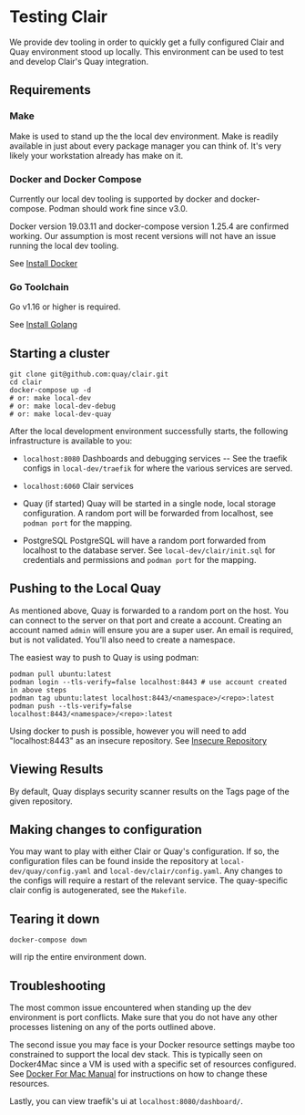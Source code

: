 # Testing Clair

We provide dev tooling in order to quickly get a fully configured Clair and Quay environment stood up locally.
This environment can be used to test and develop Clair's Quay integration.

## Requirements

### Make

Make is used to stand up the the local dev environment. 
Make is readily available in just about every package manager you can think of.
It's very likely your workstation already has make on it.

### Docker and Docker Compose

Currently our local dev tooling is supported by docker and docker-compose.
Podman should work fine since v3.0.

Docker version 19.03.11 and docker-compose version 1.25.4 are confirmed working.
Our assumption is most recent versions will not have an issue running the local dev tooling.

See [Install Docker](https://docs.docker.com/get-docker/)

### Go Toolchain

Go v1.16 or higher is required.

See [Install Golang](https://golang.org/doc/install)

## Starting a cluster

```
git clone git@github.com:quay/clair.git
cd clair
docker-compose up -d
# or: make local-dev
# or: make local-dev-debug
# or: make local-dev-quay
```

After the local development environment successfully starts, the following infrastructure is available to you:

- `localhost:8080`
  Dashboards and debugging services -- See the traefik configs in `local-dev/traefik` for where the various services are served.

- `localhost:6060`
  Clair services

- Quay (if started)
  Quay will be started in a single node, local storage configuration.
  A random port will be forwarded from localhost, see `podman port` for the mapping.

- PostgreSQL
  PostgreSQL will have a random port forwarded from localhost to the database server.
  See `local-dev/clair/init.sql` for credentials and permissions and `podman port` for the mapping.

## Pushing to the Local Quay

As mentioned above, Quay is forwarded to a random port on the host.
You can connect to the server on that port and create a account.
Creating an account named `admin` will ensure you are a super user.
An email is required, but is not validated.
You'll also need to create a namespace.

The easiest way to push to Quay is using podman:

```
podman pull ubuntu:latest
podman login --tls-verify=false localhost:8443 # use account created in above steps
podman tag ubuntu:latest localhost:8443/<namespace>/<repo>:latest
podman push --tls-verify=false localhost:8443/<namespace>/<repo>:latest
```

Using docker to push is possible, however you will need to add "localhost:8443" as an insecure repository.
See [Insecure Repository](https://docs.docker.com/registry/insecure/)

## Viewing Results

By default, Quay displays security scanner results on the Tags page of the given repository.

## Making changes to configuration

You may want to play with either Clair or Quay's configuration. 
If so, the configuration files can be found inside the repository at `local-dev/quay/config.yaml` and `local-dev/clair/config.yaml`.
Any changes to the configs will require a restart of the relevant service.
The quay-specific clair config is autogenerated, see the `Makefile`.

## Tearing it down

```
docker-compose down
```

will rip the entire environment down.


## Troubleshooting

The most common issue encountered when standing up the dev environment is port conflicts.
Make sure that you do not have any other processes listening on any of the ports outlined above.

The second issue you may face is your Docker resource settings maybe too constrained to support the local dev stack.
This is typically seen on Docker4Mac since a VM is used with a specific set of resources configured.
See [Docker For Mac Manual](https://docs.docker.com/docker-for-mac/) for instructions on how to change these resources.

Lastly, you can view traefik's ui at `localhost:8080/dashboard/`.
